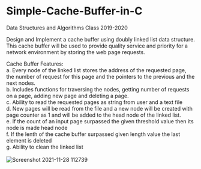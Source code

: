 # Simple-Cache-Buffer-in-C

Data Structures and Algorithms Class 2019-2020

Design and Implement a cache buffer using doubly linked list data structure. This cache buffer will be used to provide quality service and priority for a network environment by storing the web page requests.

Cache Buffer Features:<br/>
  a. Every node of the linked list stores the address of the requested page, the number of request for this page and the pointers to the previous and the next nodes.<br/>
  b. Includes functions for traversing the nodes, getting number of requests on a page, adding new page and deleting a page.<br/>
  c. Ability to read the requested pages as string from user and a text file<br/>
  d. New pages will be read from the file and a new node will be created with page counter as 1 and will be added to the head node of the linked list.<br/>
  e. If the count of an input page surpassed the given threshold value then its node is made head node<br/>
  f. If the lenth of the cache buffer surpassed given length value the last element is deleted<br/>
  g. Ability to clean the linked list<br/>
  <br/>
![Screenshot 2021-11-28 112739](https://user-images.githubusercontent.com/49107892/143735243-bc09319d-6bb5-49de-a869-90efd83a36c5.png)
